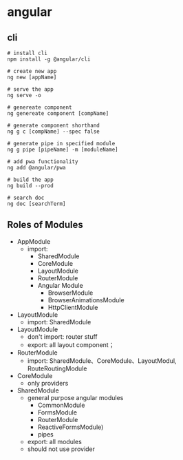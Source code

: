 # angular 

## cli
```cli
# install cli
npm install -g @angular/cli

# create new app
ng new [appName]

# serve the app
ng serve -o

# genereate component
ng genereate component [compName]

# generate component shorthand
ng g c [compName] --spec false

# generate pipe in specified module
ng g pipe [pipeName] -m [moduleName]

# add pwa functionality
ng add @angular/pwa

# build the app
ng build --prod

# search doc
ng doc [searchTerm]
```

## Roles of Modules
- AppModule
  - import:
    - SharedModule
    - CoreModule
    - LayoutModule
    - RouterModule
    - Angular Module
      - BrowserModule
      - BrowserAnimationsModule
      - HttpClientModule
- LayoutModule
  - import: SharedModule
- LayoutModule
  - don't import: router stuff
  - export: all layout component；
- RouterModule
  - import: SharedModule、CoreModule、LayoutModul, RouteRoutingModule
- CoreModule
  - only providers
- SharedModule
  - general purpose angular modules
    - CommonModule
    - FormsModule
    - RouterModule
    - ReactiveFormsModule)
    - pipes
  - export: all modules
  - should not use provider